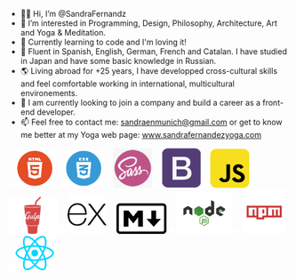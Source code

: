 - 👋🏽 Hi, I’m @SandraFernandz
- 💎 I’m interested in Programming, Design, Philosophy, Architecture, Art and Yoga & Meditation.
- 💫 Currently learning to code and I'm loving it!
- 💬 Fluent in Spanish, English, German, French and Catalan. I have studied in Japan and have some basic knowledge in Russian.
- 🌎 Living abroad for +25 years, I have developped cross-cultural skills and feel comfortable working in international, multicultural        environements.
- 👀 I am currently looking to join a company and build a career as a front-end developer.
- 📫 Feel free to contact me: sandraenmunich@gmail.com or get to know me better at my Yoga web page: www.sandrafernandezyoga.com

<img src="images/space.png" width=10> 
<img src="images/html.png" width=70> 
<img src="images/space.png" width=10> 
<img src="images/CSS.png" width=70> 
<img src="images/space.png" width=10> 
<img src="images/sass.png" width=70> 
<img src="images/space.png" width =10> 
<img src="images/bootstrap.png" width=70> 
<img src="images/space.png" width = 10> 
<img src="images/javascript.png" width= 70> 
<img src="images/space.png" width=10> 
<img src="images/gulp-logo.png" width= 90>
<img src="images/space.png" width=10> 
<img src="images/ex.png" width = 70>
<img src="images/space.png" width=10> 
<img src="images/markdown.png" width=90> 
<img src="images/space.png" width=10> 
<img src="images/node.png" width= 100>
<img src="images/space.png" width=10> 
<img src="images/npm.png" width = 80> 
<img src="images/space.png" width=10> 
<img src="images/react.png" width = 70> 
 


<!---
SandraFernandz/SandraFernandz is a ✨ special ✨ repository because its `README.md` (this file) appears on your GitHub profile.
You can click the Preview link to take a look at your changes.
--->
